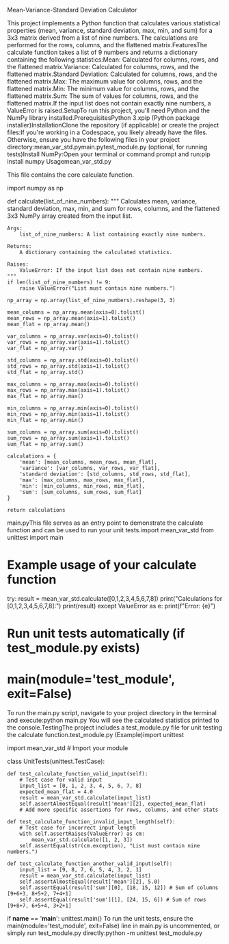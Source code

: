 Mean-Variance-Standard Deviation Calculator

This project implements a Python function that calculates various statistical properties (mean, variance, standard deviation, max, min, and sum) for a 3x3 matrix derived from a list of nine numbers. The calculations are performed for the rows, columns, and the flattened matrix.FeaturesThe calculate function takes a list of 9 numbers and returns a dictionary containing the following statistics:Mean: Calculated for columns, rows, and the flattened matrix.Variance: Calculated for columns, rows, and the flattened matrix.Standard Deviation: Calculated for columns, rows, and the flattened matrix.Max: The maximum value for columns, rows, and the flattened matrix.Min: The minimum value for columns, rows, and the flattened matrix.Sum: The sum of values for columns, rows, and the flattened matrix.If the input list does not contain exactly nine numbers, a ValueError is raised.SetupTo run this project, you'll need Python and the NumPy library installed.PrerequisitesPython 3.xpip (Python package installer)InstallationClone the repository (if applicable) or create the project files:If you're working in a Codespace, you likely already have the files. Otherwise, ensure you have the following files in your project directory:mean_var_std.pymain.pytest_module.py (optional, for running tests)Install NumPy:Open your terminal or command prompt and run:pip install numpy
Usagemean_var_std.py

This file contains the core calculate function.

import numpy as np

def calculate(list_of_nine_numbers):
    """
    Calculates mean, variance, standard deviation, max, min, and sum
    for rows, columns, and the flattened 3x3 NumPy array created from
    the input list.

    Args:
        list_of_nine_numbers: A list containing exactly nine numbers.

    Returns:
        A dictionary containing the calculated statistics.

    Raises:
        ValueError: If the input list does not contain nine numbers.
    """
    if len(list_of_nine_numbers) != 9:
        raise ValueError("List must contain nine numbers.")

    np_array = np.array(list_of_nine_numbers).reshape(3, 3)

    mean_columns = np_array.mean(axis=0).tolist()
    mean_rows = np_array.mean(axis=1).tolist()
    mean_flat = np_array.mean()

    var_columns = np_array.var(axis=0).tolist()
    var_rows = np_array.var(axis=1).tolist()
    var_flat = np_array.var()

    std_columns = np_array.std(axis=0).tolist()
    std_rows = np_array.std(axis=1).tolist()
    std_flat = np_array.std()

    max_columns = np_array.max(axis=0).tolist()
    max_rows = np_array.max(axis=1).tolist()
    max_flat = np_array.max()

    min_columns = np_array.min(axis=0).tolist()
    min_rows = np_array.min(axis=1).tolist()
    min_flat = np_array.min()

    sum_columns = np_array.sum(axis=0).tolist()
    sum_rows = np_array.sum(axis=1).tolist()
    sum_flat = np_array.sum()

    calculations = {
        'mean': [mean_columns, mean_rows, mean_flat],
        'variance': [var_columns, var_rows, var_flat],
        'standard deviation': [std_columns, std_rows, std_flat],
        'max': [max_columns, max_rows, max_flat],
        'min': [min_columns, min_rows, min_flat],
        'sum': [sum_columns, sum_rows, sum_flat]
    }

    return calculations
main.pyThis file serves as an entry point to demonstrate the calculate function and can be used to run your unit tests.import mean_var_std
from unittest import main

# Example usage of your calculate function
try:
    result = mean_var_std.calculate([0,1,2,3,4,5,6,7,8])
    print("Calculations for [0,1,2,3,4,5,6,7,8]:")
    print(result)
except ValueError as e:
    print(f"Error: {e}")

# Run unit tests automatically (if test_module.py exists)
# main(module='test_module', exit=False)
To run the main.py script, navigate to your project directory in the terminal and execute:python main.py
You will see the calculated statistics printed to the console.TestingThe project includes a test_module.py file for unit testing
the calculate function.test_module.py (Example)import unittest

import mean_var_std # Import your module

class UnitTests(unittest.TestCase):
  
    def test_calculate_function_valid_input(self):
        # Test case for valid input
        input_list = [0, 1, 2, 3, 4, 5, 6, 7, 8]
        expected_mean_flat = 4.0
        result = mean_var_std.calculate(input_list)
        self.assertAlmostEqual(result['mean'][2], expected_mean_flat)
        # Add more specific assertions for rows, columns, and other stats

    def test_calculate_function_invalid_input_length(self):
        # Test case for incorrect input length
        with self.assertRaises(ValueError) as cm:
            mean_var_std.calculate([1, 2, 3])
        self.assertEqual(str(cm.exception), "List must contain nine numbers.")

    def test_calculate_function_another_valid_input(self):
        input_list = [9, 8, 7, 6, 5, 4, 3, 2, 1]
        result = mean_var_std.calculate(input_list)
        self.assertAlmostEqual(result['mean'][2], 5.0)
        self.assertEqual(result['sum'][0], [18, 15, 12]) # Sum of columns [9+6+3, 8+5+2, 7+4+1]
        self.assertEqual(result['sum'][1], [24, 15, 6]) # Sum of rows [9+8+7, 6+5+4, 3+2+1]


if __name__ == '__main__':
    unittest.main()
To run the unit tests, ensure the main(module='test_module', exit=False) line in main.py is uncommented, or simply run test_module.py directly:python -m unittest test_module.py
